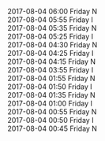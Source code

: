 2017-08-04 06:00 Friday  N  
2017-08-04 05:55 Friday  I  
2017-08-04 05:35 Friday  N  
2017-08-04 05:25 Friday  I  
2017-08-04 04:30 Friday  N  
2017-08-04 04:25 Friday  I  
2017-08-04 04:15 Friday  N  
2017-08-04 03:55 Friday  I  
2017-08-04 01:55 Friday  N  
2017-08-04 01:50 Friday  I  
2017-08-04 01:35 Friday  N  
2017-08-04 01:00 Friday  I  
2017-08-04 00:55 Friday  N  
2017-08-04 00:50 Friday  I  
2017-08-04 00:45 Friday  N  
